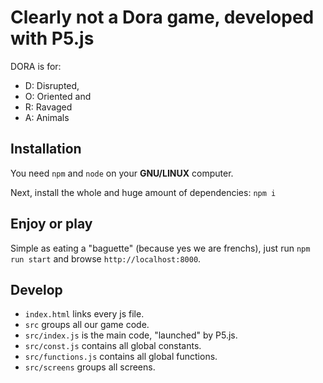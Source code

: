 # Clearly not a Dora game, developed with P5.js 

DORA is for:
- D: Disrupted,
- O: Oriented and
- R: Ravaged
- A: Animals

## Installation

You need `npm` and `node` on your __GNU/LINUX__ computer.

Next, install the whole and huge amount of dependencies: `npm i`


## Enjoy or play 

Simple as eating a "baguette" (because yes we are frenchs), just run `npm run start` and browse `http://localhost:8000`.


## Develop

- `index.html` links every js file.
- `src` groups all our game code.
- `src/index.js` is the main code, "launched" by P5.js.
- `src/const.js` contains all global constants.
- `src/functions.js` contains all global functions.
- `src/screens` groups all screens.